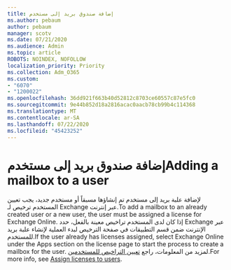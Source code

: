```yaml
---
title: إضافة صندوق بريد إلى مستخدم
ms.author: pebaum
author: pebaum
manager: scotv
ms.date: 07/21/2020
ms.audience: Admin
ms.topic: article
ROBOTS: NOINDEX, NOFOLLOW
localization_priority: Priority
ms.collection: Adm_O365
ms.custom:
- "6070"
- "1200022"
ms.openlocfilehash: 36dd921f663b40d52812c8703ce60557c87e5fc0
ms.sourcegitcommit: 9e44b852d18a2816acac0aacb78cb99b4c114368
ms.translationtype: MT
ms.contentlocale: ar-SA
ms.lasthandoff: 07/22/2020
ms.locfileid: "45423252"
---
```

# <a name="adding-a-mailbox-to-a-user"></a><span data-ttu-id="003e2-102">إضافة صندوق بريد إلى مستخدم</span><span class="sxs-lookup"><span data-stu-id="003e2-102">Adding a mailbox to a user</span></span>

<span data-ttu-id="003e2-103">لإضافة علبة بريد إلى مستخدم تم إنشاؤها مسبقاً أو مستخدم جديد، يجب تعيين المستخدم ترخيص لـ Exchange عبر إنترنت.</span><span class="sxs-lookup"><span data-stu-id="003e2-103">To add a mailbox to an already created user or a new user, the user must be assigned a license for Exchange Online.</span></span> <span data-ttu-id="003e2-104">إذا كان لدى المستخدم تراخيص معينة بالفعل، حدد Exchange عبر الإنترنت ضمن قسم التطبيقات في صفحة الترخيص لبدء العملية لإنشاء علبة بريد للمستخدم.</span><span class="sxs-lookup"><span data-stu-id="003e2-104">If the user already has licenses assigned, select Exchange Online under the Apps section on the license page to start the process to create a mailbox for the user.</span></span> <span data-ttu-id="003e2-105">لمزيد من المعلومات، راجع [تعيين التراخيص للمستخدمين](https://docs.microsoft.com/microsoft-365/admin/manage/assign-licenses-to-users).</span><span class="sxs-lookup"><span data-stu-id="003e2-105">For more info, see [Assign licenses to users](https://docs.microsoft.com/microsoft-365/admin/manage/assign-licenses-to-users).</span></span>